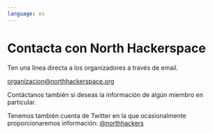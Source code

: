 ```yaml
---
language: es
---
```

# Contacta con North Hackerspace

Ten una línea directa a los organizadores a través de email.

[organizacion@northhackerspace.org](mailto:organizacion@northhackerspace.org)

Contáctanos también si deseas la información de algún miembro en particular.

Tenemos también cuenta de Twitter en la que ocasionalmente proporcionaremos información: [@northhackers](https://twitter.com/northhackers)
